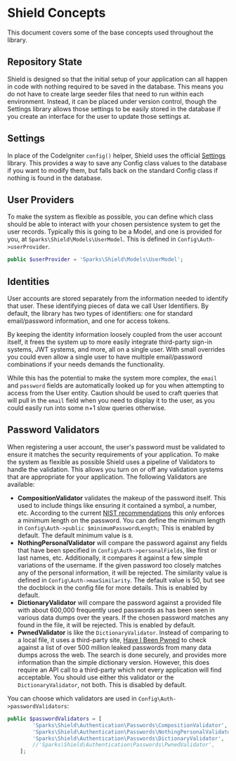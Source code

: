 # Shield Concepts

This document covers some of the base concepts used throughout the library.

## Repository State

Shield is designed so that the initial setup of your application can all happen in code with nothing required to be saved in the database. This means you do not have to create large seeder files that need
to run within each environment. Instead, it can be placed under version control, though the Settings library allows those settings to be easily
stored in the database if you create an interface for the user to update those settings at. 

## Settings

In place of the CodeIgniter `config()` helper, Shield uses the official 
[Settings](https://github.com/codeigniter4/settings) library. This provides a way to save any Config class values to the database if you want to modify them, but falls back on the standard Config class if nothing is found in the database. 

## User Providers

To make the system as flexible as possible, you can define which class should be able to interact with your chosen persistence system to get the user records. Typically this is going to be a Model, and one is provided for you, at `Sparks\Shield\Models\UserModel`. This is defined in `Config\Auth->userProvider`.

```php
public $userProvider = 'Sparks\Shield\Models\UserModel';
```

## Identities

User accounts are stored separately from the information needed to identify that user. These identifying pieces of data we call User Identifiers. By default, the library has two types of identifiers: one for standard email/password information, and one for access tokens. 

By keeping the identity information loosely coupled from the user account itself, it frees the system up to more easily integrate third-party sign-in systems, JWT systems, and more, all on a single user. With small overrides you could even allow a single user to have multiple email/password combinations if your needs demands the functionality. 

While this has the potential to make the system more complex, the `email` and `password` fields are automatically looked up for you when attempting to access from the User entity. Caution should be used to craft queries that will pull in the `email` field when you need to display it to the user, as you could easily run into some n+1 slow queries otherwise.

## Password Validators

When registering a user account, the user's password must be validated to ensure it matches the security requirements of your application. To make the system as flexible as possible Shield uses a pipeline of 
Validators to handle the validation. This allows you turn on or off any validation systems that are appropriate for your application. The following Validators are available:

- **CompositionValidator** validates the makeup of the password itself. This used to include things
    like ensuring it contained a symbol, a number, etc. According to the current 
    [NIST recommendations](https://pages.nist.gov/800-63-3/sp800-63b.html) this only enforces a 
    minimum length on the password. You can define the minimum length in 
    `Config\Auth->public $minimumPasswordLength;` This is enabled by default. The default minimum
    value is `8`.
- **NothingPersonalValidator** will compare the password against any fields that have been specified
    in `Config\Auth->personalFields`, like first or last names, etc. Additionally, it compares it
    against a few simple variations of the username. If the given password too closely matches 
    any of the personal information, it will be rejected. The similarity value is defined in
     `Config\Auth->maxSimilarity`. The default value is 50, but see the docblock in the config
     file for more details. This is enabled by default.
- **DictionaryValidator** will compare the password against a provided file with about 600,000 
    frequently used passwords as has been seen in various data dumps over the years. If the 
    chosen password matches any found in the file, it will be rejected. This is enabled by default.
- **PwnedValidator** is like the `DictionaryValidator`. Instead of comparing to a local file, it 
    uses a third-party site, [Have I Been Pwned](https://haveibeenpwned.com/Passwords) to check
    against a list of over 500 million leaked passwords from many data dumps across the web. 
    The search is done securely, and provides more information than the simple dictionary version.
    However, this does require an API call to a third-party which not every application will 
    find acceptable. You should use either this validator or the `DictionaryValidator`, not both. 
    This is disabled by default.  

You can choose which validators are used in `Config\Auth->passwordValidators`:

```php
public $passwordValidators = [
		'Sparks\Shield\Authentication\Passwords\CompositionValidator',
		'Sparks\Shield\Authentication\Passwords\NothingPersonalValidator',
		'Sparks\Shield\Authentication\Passwords\DictionaryValidator',
		//'Sparks\Shield\Authentication\Passwords\PwnedValidator',
	];
```
